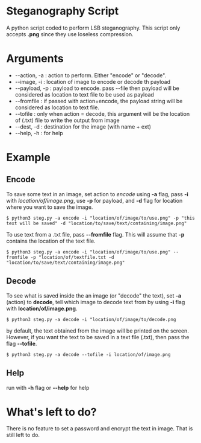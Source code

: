 # Steganography Script 
A python script coded to perform LSB steganography. This script only accepts **.png** since they use loseless compression. 

# Arguments
* --action, -a : action to perform. Either "encode" or "decode".
* --image, -i : location of image to encode or decode th payload
* --payload, -p : payload to encode. pass --file then payload will be considered as location to text file to be used as payload
* --fromfile : if passed with action=encode, the payload string will be considered as location to text file.
*  --tofile : only when action = decode, this argument will be the location of (.txt) file to write the output from image
* --dest, -d : destination for the image (with name + ext)
* --help, -h : for help

# Example

## Encode
To save some text in an image, set action to *encode* using **-a** flag, pass **-i** with *location/of/image.png*, use **-p** for payload, and **-d** flag for location where you want to save the image.  

```$ python3 steg.py -a encode -i "location/of/image/to/use.png" -p "this text will be saved" -d "location/to/save/text/containing/image.png"```  

To use text from a .txt file, pass **--fromfile** flag. This will assume that **-p** contains the location of the text file.

```$ python3 steg.py -a encode -i "location/of/image/to/use.png" --fromfile -p "location/of/textfile.txt -d "location/to/save/text/containing/image.png"```

## Decode
To see what is saved inside the an image (or "decode" the text), set **-a** (action) to **decode**, tell which image to decode text from by using **-i** flag with **location/of/image.png**.  

 ```$ python3 steg.py -a decode -i "location/of/image/to/decode.png```

by default, the text obtained from the image will be printed on the screen. However, if you want the text to be saved in a text file (.txt), then pass the flag **--tofile**.  

```$ python3 steg.py -a decode --tofile -i location/of/image.png```

## Help
run with **-h** flag or **--help** for help

# What's left to do?
There is no feature to set a password and encrypt the text in image. That is still left to do.